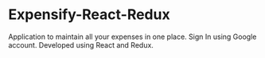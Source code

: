 # Expensify-React-Redux
Application to maintain all your expenses in one place. Sign In using Google account. Developed using React and Redux.
